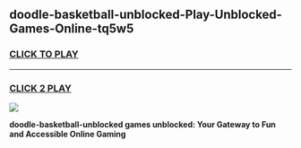 
## doodle-basketball-unblocked-Play-Unblocked-Games-Online-tq5w5
<h3>
<a href="https://premium76.site?title=doodle-basketball-unblocked&ref=25A">CLICK TO PLAY</a></h3>
<hr>

<h3>
<a href="https://premium76.site?title=doodle-basketball-unblocked&ref=25A">CLICK 2 PLAY</a>
  
</h3>

<a href="https://premium76.site?title=doodle-basketball-unblocked&ref=25A"><img src="https://clearcache.store/games.png"></a>


**doodle-basketball-unblocked games unblocked: Your Gateway to Fun and Accessible Online Gaming**
